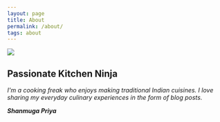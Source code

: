 ```yaml
---
layout: page
title: About
permalink: /about/
tags: about
---
```




<div>
   <div>
	<img src="https://shanmugapriyam.files.wordpress.com/2020/04/00100lrportrait_00100_burst20200414103634410_cover-1.jpg"  class="img-circle-profile"/>
   </div>
   <div>
      <h2>Passionate Kitchen Ninja </h2>
      <i>I'm a cooking freak who enjoys making traditional Indian cuisines. I love sharing my everyday culinary experiences in the form of blog posts.</i>
      <p></p>
      <p>
        <b>
	 <i>Shanmuga Priya</i>
        </b>
      </p>
   </div>
</div>


